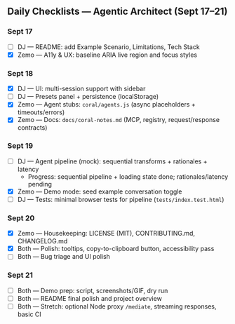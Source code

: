 ## Daily Checklists — Agentic Architect (Sept 17–21)

### Sept 17
- [ ] DJ — README: add Example Scenario, Limitations, Tech Stack
- [x] Zemo — A11y & UX: baseline ARIA live region and focus styles

### Sept 18
- [x] DJ — UI: multi-session support with sidebar
- [ ] DJ — Presets panel + persistence (localStorage)
- [x] Zemo — Agent stubs: `coral/agents.js` (async placeholders + timeouts/errors)
- [x] Zemo — Docs: `docs/coral-notes.md` (MCP, registry, request/response contracts)

### Sept 19
- [ ] DJ — Agent pipeline (mock): sequential transforms + rationales + latency
  - Progress: sequential pipeline + loading state done; rationales/latency pending
- [x] Zemo — Demo mode: seed example conversation toggle
- [ ] DJ — Tests: minimal browser tests for pipeline (`tests/index.test.html`)

### Sept 20
- [x] Zemo — Housekeeping: LICENSE (MIT), CONTRIBUTING.md, CHANGELOG.md
- [x] Both — Polish: tooltips, copy-to-clipboard button, accessibility pass
- [ ] Both — Bug triage and UI polish

### Sept 21
- [ ] Both — Demo prep: script, screenshots/GIF, dry run
- [ ] Both — README final polish and project overview
- [ ] Both — Stretch: optional Node proxy `/mediate`, streaming responses, basic CI
